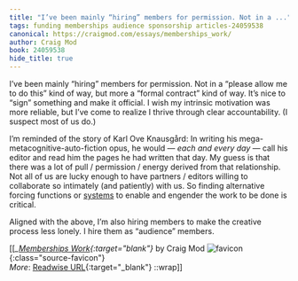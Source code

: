 ```yaml
---
title: "I’ve been mainly “hiring” members for permission. Not in a ..."
tags: funding memberships audience sponsorship articles-24059538
canonical: https://craigmod.com/essays/memberships_work/
author: Craig Mod
book: 24059538
hide_title: true
---
```


I’ve been mainly “hiring” members for permission. Not in a “please allow me to do this” kind of way, but more a “formal contract” kind of way. It’s nice to “sign” something and make it official. I wish my intrinsic motivation was more reliable, but I’ve come to realize I thrive through clear accountability. (I suspect most of us do.)

I’m reminded of the story of Karl Ove Knausgård: In writing his mega-metacognitive-auto-fiction opus, he would — *each and every day* — call his editor and read him the pages he had written that day. My guess is that there was a lot of pull / permission / energy derived from that relationship. Not all of us are lucky enough to have partners / editors willing to collaborate so intimately (and patiently) with us. So finding alternative forcing functions or [systems](https://amzn.to/3odMScx) to enable and engender the work to be done is critical.

Aligned with the above, I’m also hiring members to make the creative process less lonely. I hire them as “audience” members.


[[<cite>_[Memberships Work](https://craigmod.com/essays/memberships_work/){:target="_blank"}_</cite> by Craig Mod ![favicon](https://s2.googleusercontent.com/s2/favicons?domain=craigmod.com){:class="source-favicon"}<br>
_More_: [Readwise URL](https://readwise.io/open/470413088){:target="_blank"}
::wrap]]